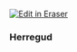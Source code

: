 <p><a target="_blank" href="https://app.eraser.io/workspace/8bPJAVQa03zw9ehRlmes" id="edit-in-eraser-github-link"><img alt="Edit in Eraser" src="https://firebasestorage.googleapis.com/v0/b/second-petal-295822.appspot.com/o/images%2Fgithub%2FOpen%20in%20Eraser.svg?alt=media&amp;token=968381c8-a7e7-472a-8ed6-4a6626da5501"></a></p>

### Herregud




<!--- Eraser file: https://app.eraser.io/workspace/8bPJAVQa03zw9ehRlmes --->